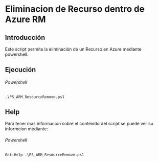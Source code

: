 # Eliminacion de Recurso dentro de Azure RM

## Introducción

Este script permite la eliminación de un Recurso en Azure mediante powershell.

## Ejecución

###### Powershell

`.\PS_ARM_ResourceRemove.ps1`

## Help

Para tener mas informacion sobre el contenido del script se puede ver su informcion mediante:

###### Powershell

`Get-Help .\PS_ARM_ResourceRemove.ps1`